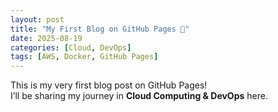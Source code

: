 ```yaml
---
layout: post
title: "My First Blog on GitHub Pages 🚀"
date: 2025-08-19
categories: [Cloud, DevOps]
tags: [AWS, Docker, GitHub Pages]
---
```


This is my very first blog post on GitHub Pages!  
I’ll be sharing my journey in **Cloud Computing & DevOps** here.  
